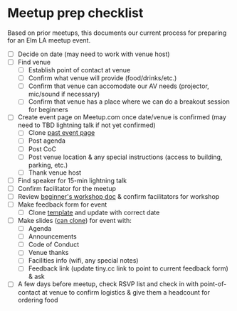 # Meetup prep checklist

Based on prior meetups, this documents our current process for preparing for an Elm LA meetup event.

- [ ] Decide on date (may need to work with venue host)
- [ ] Find venue
  - [ ] Establish point of contact at venue
  - [ ] Confirm what venue will provide (food/drinks/etc.)
  - [ ] Confirm that venue can accomodate our AV needs (projector, mic/sound if necessary)
  - [ ] Confirm that venue has a place where we can do a breakout session for beginners
- [ ] Create event page on Meetup.com once date/venue is confirmed (may need to TBD lightning talk if not yet confirmed)
  - [ ] Clone [past event page](https://www.meetup.com/Elm-LA/events/254008123/)
  - [ ] Post agenda
  - [ ] Post CoC
  - [ ] Post venue location & any special instructions (access to building, parking, etc.)
  - [ ] Thank venue host
- [ ] Find speaker for 15-min lightning talk
- [ ] Confirm facilitator for the meetup
- [ ] Review [beginner's workshop doc](./resources/elm-camp-lite.md) & confirm facilitators for workshop
- [ ] Make feedback form for event
  - [ ] Clone [template](https://docs.google.com/forms/d/1WiLbqrMIVRty3NzhLFA0UjghC_JO8c1-FEdSDewVO7I/edit?usp=sharing) and update with correct date
- [ ] Make slides ([can clone](https://docs.google.com/presentation/d/1XrqtQ-_2_TKyKqHdwJZOSVxI3_tmCtyOYlg_9ONOVn8/edit#slide=id.g3e63d561bb_0_0)) for event with:
  - [ ] Agenda
  - [ ] Announcements
  - [ ] Code of Conduct
  - [ ] Venue thanks
  - [ ] Facilities info (wifi, any special notes)
  - [ ] Feedback link (update tiny.cc link to point to current feedback form) & ask
- [ ] A few days before meetup, check RSVP list and check in with point-of-contact at venue to confirm logistics & give them a headcount for ordering food
